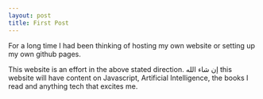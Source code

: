 ```yaml
---
layout: post
title: First Post
---
```


For a long time I had been thinking of hosting my own website or setting up my own github pages. 

This website is an effort in the above stated direction. إن شاء الله this website will have content on Javascript, Artificial Intelligence, the books I read and anything tech that excites me.

